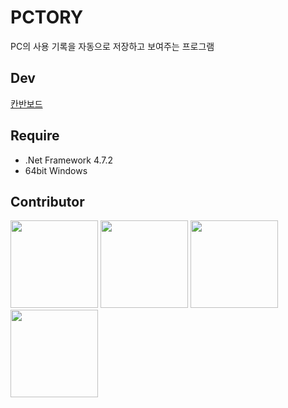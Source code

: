 # PCTORY
PC의 사용 기록을 자동으로 저장하고 보여주는 프로그램

Dev
---
[칸반보드](https://github.com/users/mijien0179/projects/1)


Require
---
- .Net Framework 4.7.2
- 64bit Windows


Contributor
---
<a href="https://github.com/gwanhwi"><img src="https://avatars.githubusercontent.com/u/50892715?v=4" style="width:10em"></a>
<a href="https://github.com/cacaocoffee"><img src="https://avatars.githubusercontent.com/u/75840431?v=4" style="width:10em"></a>
<a href="https://github.com/jihong99"><img src="https://avatars.githubusercontent.com/u/84065404?v=4" style="width:10em"></a>
<a href="https://github.com/mijien0179"><img src="https://avatars.githubusercontent.com/u/40613626?v=4" style="width:10em"></a>
